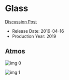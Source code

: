# Glass

[Discussion Post](https://www.avsforum.com/threads/bass-eq-for-filtered-movies.2995212/post-57855716)

* Release Date: 2019-04-16
* Production Year: 2019

## Atmos

![img 0](https://i.imgur.com/KUL87tr.jpg)

![img 1](https://i.imgur.com/yI3VY9T.jpg)

